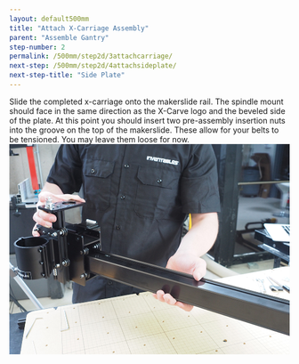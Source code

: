 ```yaml
---
layout: default500mm
title: "Attach X-Carriage Assembly"
parent: "Assemble Gantry"
step-number: 2
permalink: /500mm/step2d/3attachcarriage/
next-step: /500mm/step2d/4attachsideplate/
next-step-title: "Side Plate"
---
```



Slide the completed x-carriage onto the makerslide rail. The spindle mount should face in the same direction as the X-Carve logo and the beveled side of the plate. At this point you should insert two pre-assembly insertion nuts into the groove on the top of the makerslide. These allow for your belts to be tensioned. You may leave them loose for now.
<img src="../../step2/photo/P4210438jpg02.jpg">
